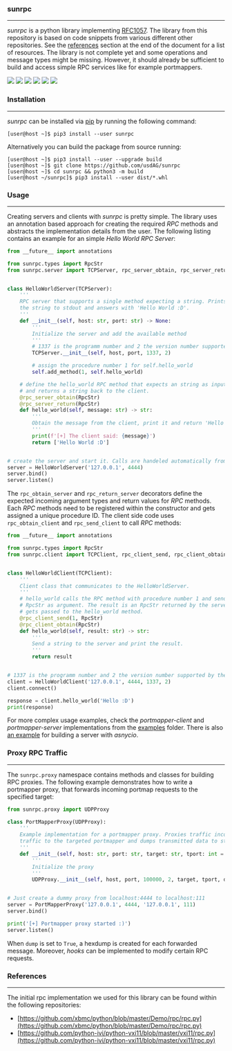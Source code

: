 ### sunrpc

----

*sunrpc* is a python library implementing [RFC1057](https://datatracker.ietf.org/doc/html/rfc1057). The library
from this repository is based on code snippets from various different other repositories. See the [references](#references)
section at the end of the document for a list of resources. The library is not complete yet and some operations
and message types might be missing. However, it should already be sufficient to build and access simple RPC services
like for example portmappers.

![](https://github.com/usdAG/sunrpc/workflows/main%20Python%20CI/badge.svg?branch=main)
![](https://github.com/usdAG/sunrpc/workflows/develop%20Python%20CI/badge.svg?branch=develop)
[![](https://img.shields.io/badge/version-1.0.0-blue)](https://github.com/usdAG/sunrpc/releases)
[![](https://img.shields.io/badge/build%20system-pip-blue)](https://pypi.org/project/sunrpc)
![](https://img.shields.io/badge/python-9%2b-blue)
[![](https://img.shields.io/badge/license-GPL%20v3.0-blue)](https://github.com/usdAG/sunrpc/blob/main/LICENSE)


### Installation

----

*sunrpc* can be installed via [pip](https://pypi.org/project/pip/) by running the following command:

```console
[user@host ~]$ pip3 install --user sunrpc
```

Alternatively you can build the package from source running:

```console
[user@host ~]$ pip3 install --user --upgrade build
[user@host ~]$ git clone https://github.com/usdAG/sunrpc
[user@host ~]$ cd sunrpc && python3 -m build
[user@host ~/sunrpc]$ pip3 install --user dist/*.whl
```


### Usage

----

Creating servers and clients with *sunrpc* is pretty simple. The library uses an annotation based approach
for creating the required *RPC* methods and abstracts the implementation details from the user. The following
listing contains an example for an simple *Hello World RPC Server*:

```python
from __future__ import annotations

from sunrpc.types import RpcStr
from sunrpc.server import TCPServer, rpc_server_obtain, rpc_server_return


class HelloWorldServer(TCPServer):
    '''
    RPC server that supports a single method expecting a string. Prints
    the string to stdout and answers with 'Hello World :D'.
    '''
    def __init__(self, host: str, port: str) -> None:
        '''
        Initialize the server and add the available method
        '''
        # 1337 is the programm number and 2 the version number supported by the server
        TCPServer.__init__(self, host, port, 1337, 2)

        # assign the procedure number 1 for self.hello_world
        self.add_method(1, self.hello_world)

    # define the hello_world RPC method that expects an string as input argument
    # and returns a string back to the client.
    @rpc_server_obtain(RpcStr)
    @rpc_server_return(RpcStr)
    def hello_world(self, message: str) -> str:
        '''
        Obtain the message from the client, print it and return 'Hello World :D'
        '''
        print(f'[+] The client said: {message}')
        return ['Hello World :D']


# create the server and start it. Calls are handeled automatically from here
server = HelloWorldServer('127.0.0.1', 4444)
server.bind()
server.listen()
```

The `rpc_obtain_server` and `rpc_return_server` decorators define the expected incoming argument
types and return values for *RPC* methods. Each *RPC* methods need to be registered within the
constructor and gets assigned a unique procedure ID. The client side code uses `rpc_obtain_client`
and `rpc_send_client` to call *RPC* methods:

```python
from __future__ import annotations

from sunrpc.types import RpcStr
from sunrpc.client import TCPClient, rpc_client_send, rpc_client_obtain


class HelloWorldClient(TCPClient):
    '''
    Client class that communicates to the HelloWorldServer.
    '''
    # hello_world calls the RPC method with procedure number 1 and sends one
    # RpcStr as argument. The result is an RpcStr returned by the server that
    # gets passed to the hello_world method.
    @rpc_client_send(1, RpcStr)
    @rpc_client_obtain(RpcStr)
    def hello_world(self, result: str) -> str:
        '''
        Send a string to the server and print the result.
        '''
        return result


# 1337 is the programm number and 2 the version number supported by the sever
client = HelloWorldClient('127.0.0.1', 4444, 1337, 2)
client.connect()

response = client.hello_world('Hello :D')
print(response)
```

For more complex usage examples, check the *portmapper-client* and *portmapper-server* implementations
from the [examples](./examples) folder. There is also [an example](./examples/portmapper-server-asyncio.py)
for building a server with *asnycio*.


### Proxy RPC Traffic

----

The `sunrpc.proxy` namespace contains methods and classes for building RPC proxies. The following example
demonstrates how to write a portmapper proxy, that forwards incoming portmap requests to the specified
target:

```python
from sunrpc.proxy import UDPProxy

class PortMapperProxy(UDPProxy):
    '''
    Example implementation for a portmapper proxy. Proxies traffic incoming portmapper
    traffic to the targeted portmapper and dumps transmitted data to stdout.
    '''
    def __init__(self, host: str, port: str, target: str, tport: int = 111) -> None:
        '''
        Initialize the proxy
        '''
        UDPProxy.__init__(self, host, port, 100000, 2, target, tport, dump = True)


# Just create a dummy proxy from localhost:4444 to localhost:111
server = PortMapperProxy('127.0.0.1', 4444, '127.0.0.1', 111)
server.bind()

print('[+] Portmapper proxy started :)')
server.listen()
```

When `dump` is set to `True`, a hexdump is created for each forwarded message. Moreover,
*hooks* can be implemented to modify certain RPC requests.


### References

----

The initial rpc implementation we used for this library can be found within the following repositories:

* [https://github.com/xbmc/python/blob/master/Demo/rpc/rpc.py](https://github.com/xbmc/python/blob/master/Demo/rpc/rpc.py)
* [https://github.com/python-ivi/python-vxi11/blob/master/vxi11/rpc.py](https://github.com/python-ivi/python-vxi11/blob/master/vxi11/rpc.py)
